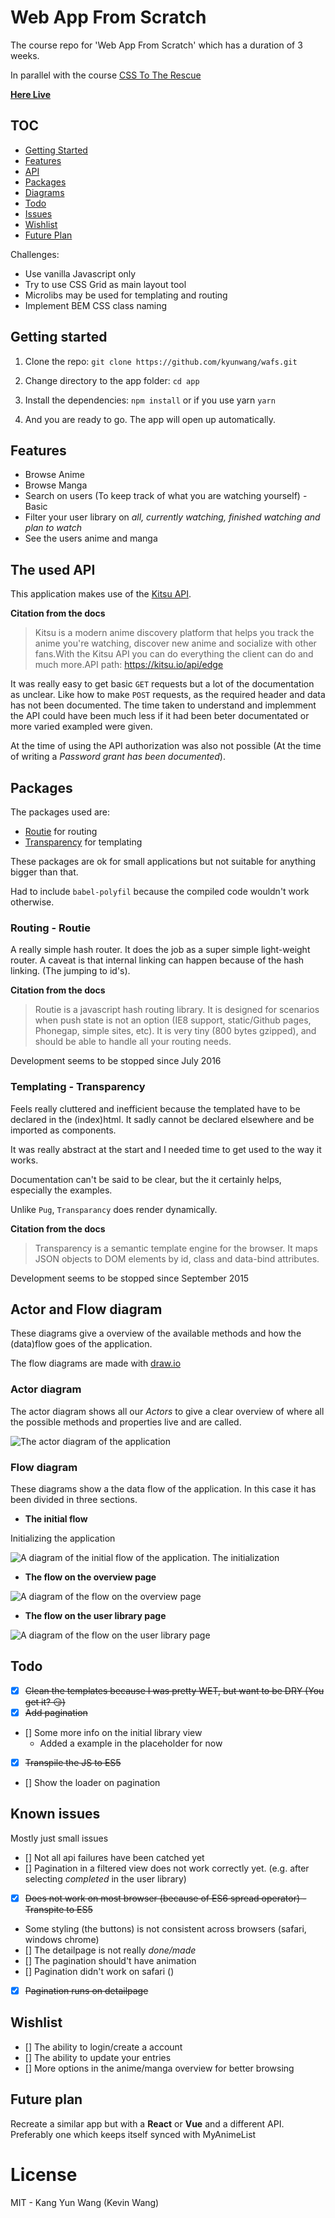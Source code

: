# Web App From Scratch
The course repo for 'Web App From Scratch' which has a duration of 3 weeks.

In parallel with the course [CSS To The Rescue](https://github.com/kyunwang/hva-css-minor)

**[Here Live](https://kyunwang.github.io/wafs/app)**

## TOC

- [Getting Started](#getting-started)
- [Features](#features)
- [API](#the-used-api)
- [Packages](#packages)
- [Diagrams](#actor-and-flow-diagram)
- [Todo](#Todo)
- [Issues](#known-issues)
- [Wishlist](#wishlist)
- [Future Plan](#future-plan)

Challenges:
- Use vanilla Javascript only
- Try to use CSS Grid as main layout tool
- Microlibs may be used for templating and routing
- Implement BEM CSS class naming

## Getting started

1. Clone the repo: `git clone https://github.com/kyunwang/wafs.git`

2. Change directory to the app folder: `cd app`

3. Install the dependencies: `npm install` or if you use yarn `yarn`

4. And you are ready to go. The app will open up automatically.

## Features
- Browse Anime
- Browse Manga
- Search on users (To keep track of what you are watching yourself) - Basic
- Filter your user library on *all, currently watching, finished watching and plan to watch*
- See the users anime and manga


## The used API
This application makes use of the [Kitsu API](https://kitsu.docs.apiary.io/).

**Citation from the docs**

> Kitsu is a modern anime discovery platform that helps you track the anime you're watching, discover new anime and socialize with other fans.With the Kitsu API you can do everything the client can do and much more.API path: https://kitsu.io/api/edge


It was really easy to get basic `GET` requests but a lot of the documentation as unclear. Like how to make `POST` requests, as the required header and data has not been documented. The time taken to understand and implemment the API could have been much less if it had been beter documentated or more varied exampled were given.

At the time of using the API authorization was also not possible (At the time of writing a *Password grant has been documented*).


## Packages
The packages used are:
- [Routie](https://github.com/jgallen23/routie) for routing
- [Transparency](http://leonidas.github.io/transparency/) for templating

These packages are ok for small applications but not suitable for anything bigger than that.

Had to include `babel-polyfil` because the compiled code wouldn't work otherwise.

### Routing - Routie
A really simple hash router.
It does the job as a super simple light-weight router. A caveat is that internal linking can happen because of the hash linking. (The jumping to id's).


**Citation from the docs**
> Routie is a javascript hash routing library. It is designed for scenarios when push state is not an option (IE8 support, static/Github pages, Phonegap, simple sites, etc). It is very tiny (800 bytes gzipped), and should be able to handle all your routing needs.

Development seems to be stopped since July 2016

### Templating - Transparency
Feels really cluttered and inefficient because the templated have to be declared in the (index)html. It sadly cannot be declared elsewhere and be imported as components.

It was really abstract at the start and I needed time to get used to the way it works.

Documentation can't be said to be clear, but the it certainly helps, especially the examples.

Unlike `Pug`, `Transparancy` does render dynamically.

**Citation from the docs**
> Transparency is a semantic template engine for the browser. It maps JSON objects to DOM elements by id, class and data-bind attributes.

Development seems to be stopped since September 2015


## Actor and Flow diagram
These diagrams give a overview of the available methods and how the (data)flow goes of the application.

The flow diagrams are made with [draw.io](https://www.draw.io)

### Actor diagram
The actor diagram shows all our *Actors* to give a clear overview of where all the possible methods and properties live and are called.

![The actor diagram of the application](https://github.com/kyunwang/wafs/blob/develop/images/actor-diagram.jpg)

### Flow diagram
These diagrams show a the data flow of the application. In this case it has been divided in three sections.

- **The initial flow**

Initializing the application

![A diagram of the initial flow of the application. The initialization](https://github.com/kyunwang/wafs/blob/develop/images/flow-diagram-initial.jpg)

- **The flow on the overview page**

![A diagram of the flow on the overview page](https://github.com/kyunwang/wafs/blob/develop/images/flow-diagram-overview.jpg)

- **The flow on the user library page**

![A diagram of the flow on the user library page](https://github.com/kyunwang/wafs/blob/develop/images/flow-diagram-library.jpg)

## Todo
- [x] ~~Clean the templates because I was pretty WET, but want to be DRY (You get it? 😏)~~
- [x] ~~Add pagination~~
- [] Some more info on the initial library view
	- Added a example in the placeholder for now
- [x] ~~Transpile the JS to ES5~~
- [] Show the loader on pagination

## Known issues
Mostly just small issues
- [] Not all api failures have been catched yet
- [] Pagination in a filtered view does not work correctly yet. (e.g. after selecting *completed* in the user library)
- [x] ~~Does not work on most browser (because of ES6 spread operator) - Transpite to ES5~~
- Some styling (the buttons) is not consistent across browsers (safari, windows chrome) 
- [] The detailpage is not really *done/made*
- [] The pagination should't have animation
- [] Pagination didn't work on safari ()
- [x] ~~Pagination runs on detailpage~~

## Wishlist
- [] The ability to login/create a account
- [] The ability to update your entries
- [] More options in the anime/manga overview for better browsing


## Future plan
Recreate a similar app but with a **React** or **Vue** and a different API. Preferably one which keeps itself synced with MyAnimeList

# License
MIT - Kang Yun Wang (Kevin Wang)